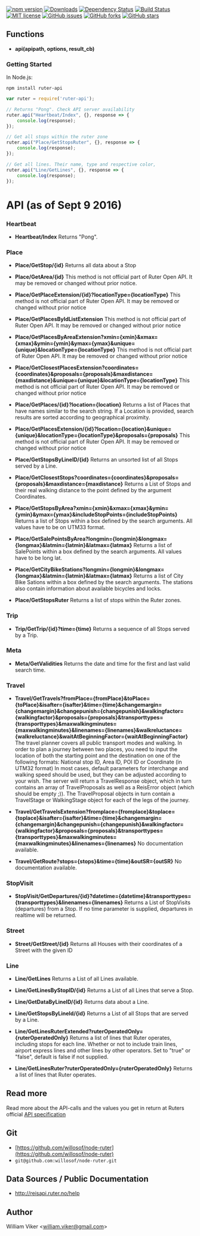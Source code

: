 [![npm version](https://badge.fury.io/js/ruter-api.svg)](https://badge.fury.io/js/ruter-api)
[![Downloads](https://img.shields.io/npm/dm/ruter-api.svg)](https://npmjs.com/ruter-api)
[![Dependency Status](https://david-dm.org/willosof/ruter-api.svg)](https://david-dm.org/willosof/ruter-api)
[![Build Status](https://travis-ci.org/willosof/node-ruter.svg?branch=master)](https://travis-ci.org/willosof/node-ruter)
[![MIT license](http://img.shields.io/badge/license-MIT-brightgreen.svg)](http://opensource.org/licenses/MIT)
[![GitHub issues](https://img.shields.io/github/issues/willosof/node-ruter.svg?style=plastic)](https://github.com/willosof/node-ruter/issues)
[![GitHub forks](https://img.shields.io/github/forks/willosof/node-ruter.svg?style=plastic)](https://github.com/willosof/node-ruter/network)
[![GitHub stars](https://img.shields.io/github/stars/willosof/node-ruter.svg?style=plastic)](https://github.com/willosof/node-ruter/stargazers)

## Functions
* **api(apipath, options, result_cb)**

### Getting Started

In Node.js:

```
npm install ruter-api
```

```javascript
var ruter = require('ruter-api');

// Returns "Pong". Check API server availability
ruter.api("Heartbeat/Index", {}, response => {
	console.log(response);
});

// Get all stops within the ruter zone
ruter.api("Place/GetStopsRuter", {}, response => {
	console.log(response);
});

// Get all lines. Their name, type and respective color,
ruter.api("Line/GetLines", {}, response => {
    console.log(response);
});

```
# API (as of Sept 9 2016)

### Heartbeat

* **Heartbeat/Index**
Returns "Pong".

### Place
* **Place/GetStop/{id}**
Returns all data about a Stop

* **Place/GetArea/{id}**
This method is not official part of Ruter Open API. It may be removed or changed without prior notice.

* **Place/GetPlaceExtension/{id}?locationType={locationType}**
This method is not official part of Ruter Open API. It may be removed or changed without prior notice

* **Place/GetPlacesByIdListExtension**
This method is not official part of Ruter Open API. It may be removed or changed without prior notice

* **Place/GetPlacesByAreaExtension?xmin={xmin}&xmax={xmax}&ymin={ymin}&ymax={ymax}&unique={unique}&locationType={locationType}**
This method is not official part of Ruter Open API. It may be removed or changed without prior notice

* **Place/GetClosestPlacesExtension?coordinates={coordinates}&proposals={proposals}&maxdistance={maxdistance}&unique={unique}&locationType={locationType}**
This method is not official part of Ruter Open API. It may be removed or changed without prior notice

* **Place/GetPlaces/{id}?location={location}**
Returns a list of Places that have names similar to the search string. If a Location is provided, search results are sorted according to geographical proximity.

* **Place/GetPlacesExtension/{id}?location={location}&unique={unique}&locationType={locationType}&proposals={proposals}**
This method is not official part of Ruter Open API. It may be removed or changed without prior notice

* **Place/GetStopsByLineID/{id}**
Returns an unsorted list of all Stops served by a Line.

* **Place/GetClosestStops?coordinates={coordinates}&proposals={proposals}&maxdistance={maxdistance}**
Returns a List of Stops and their real walking distance to the point defined by the argument Coordinates.

* **Place/GetStopsByArea?xmin={xmin}&xmax={xmax}&ymin={ymin}&ymax={ymax}&includeStopPoints={includeStopPoints}**
Returns a list of Stops within a box defined by the search arguments. All values have to be on UTM33 format.

* **Place/GetSalePointsByArea?longmin={longmin}&longmax={longmax}&latmin={latmin}&latmax={latmax}**
Returns a list of SalePoints within a box defined by the search arguments. All values have to be long lat.

* **Place/GetCityBikeStations?longmin={longmin}&longmax={longmax}&latmin={latmin}&latmax={latmax}**
Returns a list of City Bike Sations within a box defined by the search arguments. The stations also contain information about available bicycles and locks.

* **Place/GetStopsRuter**
Returns a list of stops within the Ruter zones.

### Trip

* **Trip/GetTrip/{id}?time={time}**
Returns a sequence of all Stops served by a Trip.

### Meta

* **Meta/GetValidities**
Returns the date and time for the first and last valid search time.

### Travel

* **Travel/GetTravels?fromPlace={fromPlace}&toPlace={toPlace}&isafter={isafter}&time={time}&changemargin={changemargin}&changepunish={changepunish}&walkingfactor={walkingfactor}&proposals={proposals}&transporttypes={transporttypes}&maxwalkingminutes={maxwalkingminutes}&linenames={linenames}&walkreluctance={walkreluctance}&waitAtBeginningFactor={waitAtBeginningFactor}**
The travel planner covers all public transport modes and walking. In order to plan a journey between two places, you need to input the location of both the starting point and the destination on one of the following formats: National stop ID, Area ID, POI ID or Coordinate (in UTM32 format) In most cases, default parameters for interchange and walking speed should be used, but they can be adjusted according to your wish. The server will return a TravelResponse object, which in turn contains an array of TravelProposals as well as a ReisError object (which should be empty ;)). The TravelProposal objects in turn contain a TravelStage or WalkingStage object for each of the legs of the journey.

* **Travel/GetTravelsExtension?fromplace={fromplace}&toplace={toplace}&isafter={isafter}&time={time}&changemargin={changemargin}&changepunish={changepunish}&walkingfactor={walkingfactor}&proposals={proposals}&transporttypes={transporttypes}&maxwalkingminutes={maxwalkingminutes}&linenames={linenames}**
No documentation available.

* **Travel/GetRoute?stops={stops}&time={time}&outSR={outSR}**
No documentation available.

### StopVisit

* **StopVisit/GetDepartures/{id}?datetime={datetime}&transporttypes={transporttypes}&linenames={linenames}**
Returns a List of StopVisits (departures) from a Stop. If no time parameter is supplied, departures in realtime will be returned.

### Street

* **Street/GetStreet/{id}**
Returns all Houses with their coordinates of a Street with the given ID

### Line

* **Line/GetLines**
Returns a List of all Lines available.

* **Line/GetLinesByStopID/{id}**
Returns a List of all Lines that serve a Stop.

* **Line/GetDataByLineID/{id}**
Returns data about a Line.

* **Line/GetStopsByLineId/{id}**
Returns a List of all Stops that are served by a Line.

* **Line/GetLinesRuterExtended?ruterOperatedOnly={ruterOperatedOnly}**
Returns a list of lines that Ruter operates, including stops for each line. Whether or not to include train lines, airport express lines and other lines by other operators. Set to "true" or "false", default is false if not supplied.

* **Line/GetLinesRuter?ruterOperatedOnly={ruterOperatedOnly}**
Returns a list of lines that Ruter operates.

## Read more
Read more about the API-calls and the values you get in return at Ruters official [API specification](http://reisapi.ruter.no/help)

## Git
* [https://github.com/willosof/node-ruter](https://github.com/willosof/node-ruter)
* `git@github.com:willosof/node-ruter.git`

## Data Sources / Public Documentation
* http://reisapi.ruter.no/help

## Author
William Viker <<william.viker@gmail.com>>
